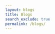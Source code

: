 ```yaml
---
layout: blogs 
title: Blogs
search_exclude: true
permalink: /blogs/
---
```

<!-- Use this script to add comments to your blog posts manually -->
<script src="https://utteranc.es/client.js"
        repo="YusufK-25/yusuf_2025"
        issue-term="title"
        label="blogpost-comment"
        theme="github-light"
        crossorigin="anonymous"
        async>
</script>